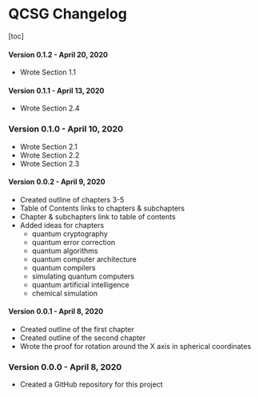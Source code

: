 # QCSG Changelog

[toc]



#### Version 0.1.2 - April 20, 2020

* Wrote Section 1.1

#### Version 0.1.1 - April 13, 2020

* Wrote Section 2.4

### Version 0.1.0 - April 10, 2020

* Wrote Section 2.1
* Wrote Section 2.2
* Wrote Section 2.3

#### Version 0.0.2 - April 9, 2020

* Created outline of chapters 3-5
* Table of Contents links to chapters & subchapters
* Chapter & subchapters link to table of contents
* Added ideas for chapters 
  * quantum cryptography
  * quantum error correction
  * quantum algorithms
  * quantum computer architecture
  * quantum compilers
  * simulating quantum computers
  * quantum artificial intelligence
  * chemical simulation

#### Version 0.0.1 - April 8, 2020

* Created outline of the first chapter
* Created outline of the second chapter
* Wrote the proof for rotation around the X axis in spherical coordinates

### Version 0.0.0 - April 8, 2020

* Created a GitHub repository for this project